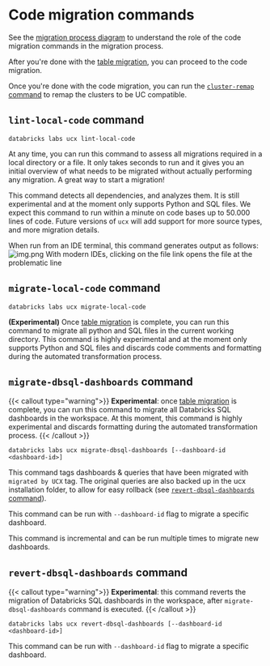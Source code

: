 # Code migration commands

See the [migration process diagram](docs/process/overview.md#diagram) to understand the role of the code migration commands in the migration process.

After you're done with the [table migration](docs/reference/workflows/table_migration.md), you can proceed to the code migration.

Once you're done with the code migration, you can run the [`cluster-remap` command](docs/reference/commands/cross_workspace/#cluster-remap-command) to remap the clusters to be UC compatible.



## `lint-local-code` command

```text
databricks labs ucx lint-local-code
```

At any time, you can run this command to assess all migrations required in a local directory or a file. It only takes seconds to run and it
gives you an initial overview of what needs to be migrated without actually performing any migration. A great way to start a migration!

This command detects all dependencies, and analyzes them. It is still experimental and at the moment only supports Python and SQL files.
We expect this command to run within a minute on code bases up to 50.000 lines of code.
Future versions of `ucx` will add support for more source types, and more migration details.

When run from an IDE terminal, this command generates output as follows:
![img.png](/images/lint-local-code-output.png)
With modern IDEs, clicking on the file link opens the file at the problematic line



## `migrate-local-code` command

```text
databricks labs ucx migrate-local-code
```

**(Experimental)** Once [table migration](#Table-Migration) is complete, you can run this command to
migrate all python and SQL files in the current working directory. This command is highly experimental and
at the moment only supports Python and SQL files and discards code comments and formatting during
the automated transformation process.



## `migrate-dbsql-dashboards` command

{{< callout type="warning">}}
**Experimental**: once [table migration](docs/reference/workflows/table_migration.md) is complete, you can run this command to
migrate all Databricks SQL dashboards in the workspace. At this moment, this command is highly experimental and discards
formatting during the automated transformation process.
{{< /callout >}}

```text
databricks labs ucx migrate-dbsql-dashboards [--dashboard-id <dashboard-id>]
```

This command tags dashboards & queries that have been migrated with `migrated by UCX` tag. The original queries are
also backed up in the ucx installation folder, to allow for easy rollback (see [`revert-dbsql-dashboards` command](#revert-dbsql-dashboards-command)).

This command can be run with `--dashboard-id` flag to migrate a specific dashboard.

This command is incremental and can be run multiple times to migrate new dashboards.



## `revert-dbsql-dashboards` command

{{< callout type="warning">}}
**Experimental**: this command reverts the migration of Databricks SQL dashboards in the workspace, after
`migrate-dbsql-dashboards` command is executed.
{{< /callout >}}

```text
databricks labs ucx revert-dbsql-dashboards [--dashboard-id <dashboard-id>]
```



This command can be run with `--dashboard-id` flag to migrate a specific dashboard.


